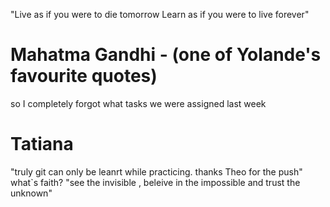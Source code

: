 "Live as if you were to die tomorrow
Learn as if you were to live forever"
# Mahatma Gandhi - (one of Yolande's favourite quotes)

so I completely forgot what tasks we were assigned last week
# Tatiana

"truly git can only be leanrt while practicing. thanks Theo for the push" 
what`s faith? "see the invisible , beleive in the impossible and trust the unknown"